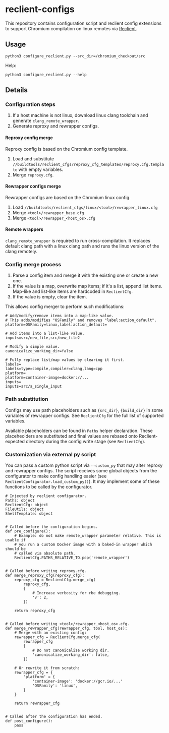 # reclient-configs

This repository contains configuration script and reclient config extensions to
support Chromium compilation on linux remotes via
[Reclient](https://github.com/bazelbuild/reclient/).

## Usage

```
python3 configure_reclient.py --src_dir=/chromium_checkout/src
```

Help:
```
python3 configure_reclient.py --help
```

## Details

### Configuration steps

1. If a host machine is not linux, download linux clang toolchain and generate
   `clang_remote_wrapper`.
2. Generate reproxy and rewrapper configs.

#### Reproxy config merge

Reproxy config is based on the Chromium config template.
1. Load and substitute
   `//buildtools/reclient_cfgs/reproxy_cfg_templates/reproxy.cfg.template` with
   empty variables.
2. Merge `reproxy.cfg`.

#### Rewrapper configs merge

Rewrapper configs are based on the Chromium linux config.
1. Load `//buildtools/reclient_cfgs/linux/<tool>/rewrapper_linux.cfg`
2. Merge `<tool>/rewrapper_base.cfg`
3. Merge `<tool>/rewrapper_<host_os>.cfg`

#### Remote wrappers

`clang_remote_wrapper` is required to run cross-compilation. It replaces default
clang path with a linux clang path and runs the linux version of the clang
remotely.

### Config merge process

1. Parse a config item and merge it with the existing one or create a new one.
2. If the value is a map, overwrite map items; if it's a list, append list
   items. Map-like and list-like items are hardcoded in `ReclientCfg`.
3. If the value is empty, clear the item.

This allows config merger to perform such modifications:

```
# Add/modify/remove items into a map-like value.
# This adds/modifies "OSFamily" and removes "label:action_default".
platform=OSFamily=linux,label:action_default=

# Add items into a list-like value.
inputs=src/new_file,src/new_file2

# Modify a simple value.
canonicalize_working_dir=false

# Fully replace list/map values by clearing it first.
labels=
labels=type=compile,compiler=clang,lang=cpp
platform=
platform=container-image=docker://...
inputs=
inputs=src/a_single_input
```

### Path substitution

Configs may use path placeholders such as `{src_dir}`, `{build_dir}` in some
variables of rewrapper configs. See `ReclientCfg` for the full list of supported
variables.

Available placeholders can be found in `Paths` helper declaration. These
placeheolders are substituted and final values are rebased onto
Reclient-expected directory during the config write stage (see `ReclientCfg`).

### Customization via external py script

You can pass a custom python script via `--custom_py` that may alter reproxy and
rewrapper configs. The script receives some global objects from the configurator
to make config handling easier (see `ReclientConfigurator.load_custom_py()`). It
may implement some of these functions to be called by the configurator.

```(python)
# Injected by reclient configurator.
Paths: object
ReclientCfg: object
FileUtils: object
ShellTemplate: object


# Called before the configuration begins.
def pre_configure():
    # Example: do not make remote_wrapper parameter relative. This is usable if
    # you run a custom Docker image with a baked-in wrapper which should be
    # called via absolute path.
    ReclientCfg.PATHS_RELATIVE_TO.pop('remote_wrapper')


# Called before writing reproxy.cfg.
def merge_reproxy_cfg(reproxy_cfg):
    reproxy_cfg = ReclientCfg.merge_cfg(
        reproxy_cfg,
        {
            # Increase verbosity for rbe debugging.
            'v': 2,
        })

    return reproxy_cfg


# Called before writing <tool>/rewrapper_<host_os>.cfg.
def merge_rewrapper_cfg(rewrapper_cfg, tool, host_os):
    # Merge with an existing config:
    rewrapper_cfg = ReclientCfg.merge_cfg(
        rewrapper_cfg
        {
            # Do not canonicalize working dir.
            'canonicalize_working_dir': false,
        })

    # Or rewrite it from scratch:
    rewrapper_cfg = {
        'platform' = {
            'container-image': 'docker://gcr.io/...'
            'OSFamily': 'linux',
        }
    }

    return rewrapper_cfg


# Called after the configuration has ended.
def post_configure():
    pass
```
